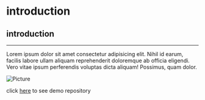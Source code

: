 # introduction
## introduction

___

Lorem ipsum dolor sit amet consectetur adipisicing elit. Nihil id earum, facilis labore ullam aliquam reprehenderit doloremque ab officia eligendi. Vero vitae ipsum perferendis voluptas dicta aliquam! Possimus, quam dolor.



![Picture](https://th.bing.com/th?id=OIP.eXu0xYcy-L8RdHU_yhrS_gAAAA&w=333&h=187&c=8&rs=1&qlt=90&o=6&pid=3.1&rm=2)



click [here](https://haniyehrahimi.github.io/RentcarProject/) to see demo repository
